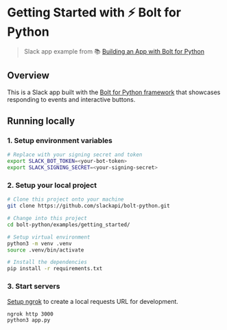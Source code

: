 # Getting Started with ⚡️ Bolt for Python
> Slack app example from 📚 [Building an App with Bolt for Python][1]

## Overview

This is a Slack app built with the [Bolt for Python framework][2] that showcases
responding to events and interactive buttons.

## Running locally

### 1. Setup environment variables

```zsh
# Replace with your signing secret and token
export SLACK_BOT_TOKEN=<your-bot-token>
export SLACK_SIGNING_SECRET=<your-signing-secret>
```

### 2. Setup your local project

```zsh
# Clone this project onto your machine
git clone https://github.com/slackapi/bolt-python.git

# Change into this project
cd bolt-python/examples/getting_started/

# Setup virtual environment
python3 -m venv .venv
source .venv/bin/activate

# Install the dependencies
pip install -r requirements.txt
```

### 3. Start servers

[Setup ngrok][3] to create a local requests URL for development.

```zsh
ngrok http 3000
python3 app.py
```

[1]: https://docs.slack.dev/tools/bolt-python/building-an-app
[2]: https://docs.slack.dev/tools/bolt-python/
[3]: https://docs.slack.dev/tools/bolt-python/building-an-app#setting-up-events
